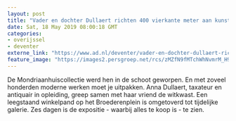 ```yaml
---
layout: post
title: "Vader en dochter Dullaert richten 400 vierkante meter aan kunst in als pop-upgalerie in Deventer"
date: Sat, 18 May 2019 08:00:18 GMT
categories: 
- overijssel 
- deventer 
externe_link: "https://www.ad.nl/deventer/vader-en-dochter-dullaert-richten-400-vierkante-meter-aan-kunst-in-als-pop-upgalerie-in-deventer~ad8f3442/"
feature_image: "https://images2.persgroep.net/rcs/zMZfN9fMTchWhNvmrM_H9Wzl2ns/diocontent/148617494/_fitwidth/400/?appId=21791a8992982cd8da851550a453bd7f&quality=0.7"
---
```


De Mondriaanhuiscollectie werd hen in de schoot geworpen. En met zoveel honderden moderne werken moet je uitpakken. Anna Dullaert, taxateur en antiquair in opleiding, greep samen met haar vriend de witkwast. Een leegstaand winkelpand op het Broederenplein is omgetoverd tot tijdelijke galerie. Zes dagen is de expositie - waarbij alles te koop is - te zien.
